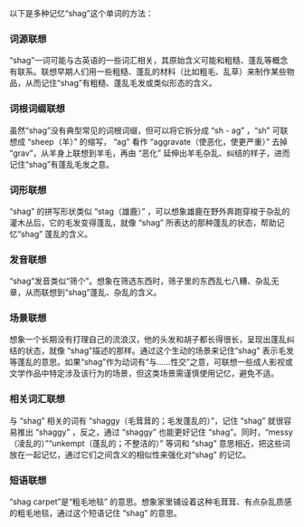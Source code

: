 以下是多种记忆“shag”这个单词的方法：

### 词源联想
“shag”一词可能与古英语的一些词汇相关，其原始含义可能和粗糙、蓬乱等概念有联系。联想早期人们用一些粗糙、蓬乱的材料（比如粗毛、乱草）来制作某些物品，从而记住“shag”有粗糙、蓬乱毛发或类似形态的含义。

### 词根词缀联想
虽然“shag”没有典型常见的词根词缀，但可以将它拆分成 “sh - ag” ，“sh” 可联想成 “sheep（羊）” 的缩写， “ag” 看作 “aggravate（使恶化，使更严重）” 去掉 “grav”，从羊身上联想到羊毛，再由 “恶化” 延伸出羊毛杂乱、纠结的样子，进而记住“shag”有蓬乱毛发之意。

### 词形联想
“shag” 的拼写形状类似 “stag（雄鹿）” ，可以想象雄鹿在野外奔跑穿梭于杂乱的灌木丛后，它的毛发变得蓬乱，就像 “shag” 所表达的那种蓬乱的状态，帮助记忆“shag” 蓬乱的含义。

### 发音联想
“shag”发音类似“筛个”。想象在筛选东西时，筛子里的东西乱七八糟、杂乱无章，从而联想到“shag”蓬乱、杂乱的含义。

### 场景联想
想象一个长期没有打理自己的流浪汉，他的头发和胡子都长得很长，呈现出蓬乱纠结的状态，就像 “shag”描述的那样。通过这个生动的场景来记住“shag” 表示毛发等蓬乱的意思。如果“shag”作为动词有“与……性交”之意，可联想一些成人影视或文学作品中特定涉及该行为的场景，但这类场景需谨慎使用记忆，避免不适。

### 相关词汇联想
与 “shag” 相关的词有 “shaggy（毛茸茸的；毛发蓬乱的）”，记住 “shag” 就很容易推出 “shaggy” ，反之，通过 “shaggy” 也能更好记住 “shag”。同时，“messy（凌乱的）”“unkempt（蓬乱的；不整洁的）” 等词和 “shag” 意思相近，把这些词放在一起记忆，通过它们之间含义的相似性来强化对“shag” 的记忆。

### 短语联想
“shag carpet”是“粗毛地毯” 的意思。想象家里铺设着这种毛茸茸、有点杂乱质感的粗毛地毯，通过这个短语记住 “shag” 的意思。 